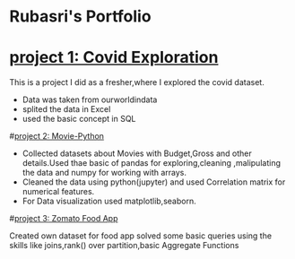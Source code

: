 # Rubasri's Portfolio

# [project 1: Covid Exploration](https://github.com/RubasriKumar/covid-exploration.git)

This is a project I did as a fresher,where I explored the covid dataset.

* Data was taken from ourworldindata
* splited the data in Excel
* used the basic concept in SQL

#[project 2: Movie-Python](https://github.com/RubasriKumar/portfolio-projects/blob/ff280550861777fd747a10b8e2057814e23ea351/movie%20portfolio.ipynb)

* Collected datasets about Movies with Budget,Gross and other details.Used thae basic of pandas  for exploring,cleaning ,malipulating the data and numpy for working with arrays.
* Cleaned the data using python(jupyter) and used Correlation matrix for numerical features.
* For Data visualization used matplotlib,seaborn.


#[project 3: Zomato Food App](https://github.com/RubasriKumar/portfolio-projects/blob/ff280550861777fd747a10b8e2057814e23ea351/SQLzomato.sql)

Created own dataset for food app solved some basic queries using the skills like joins,rank() over partition,basic Aggregate Functions
